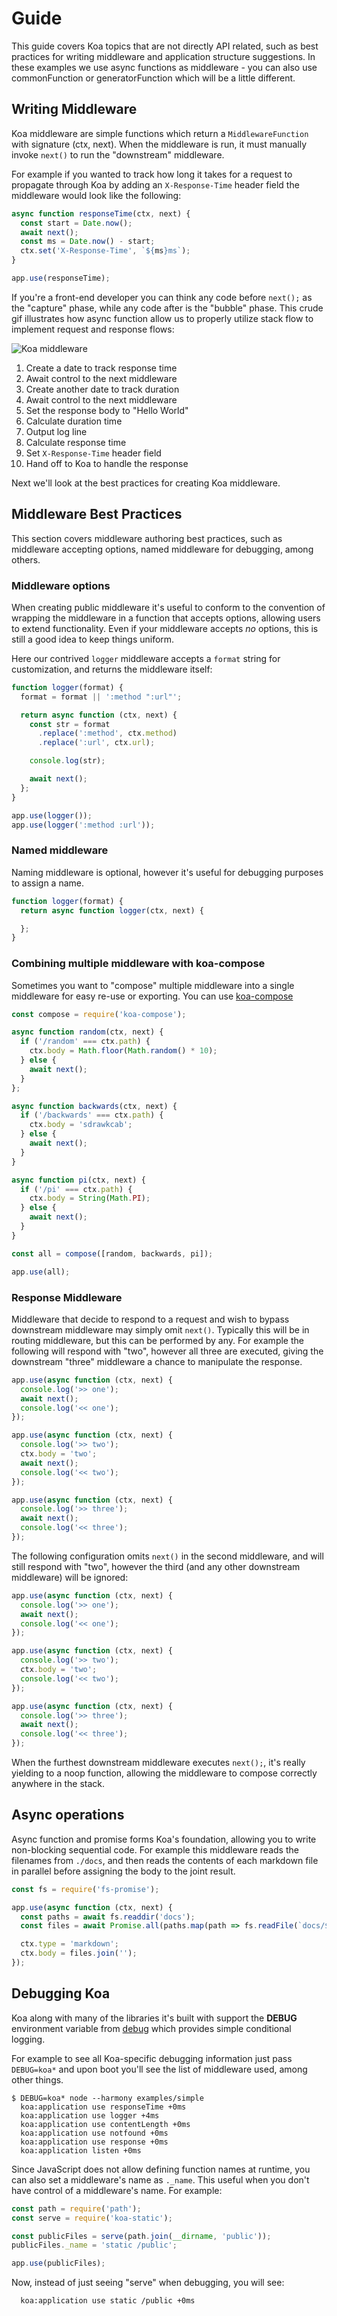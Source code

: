 
# Guide

  This guide covers Koa topics that are not directly API related, such as best practices for writing middleware and application structure suggestions. In these examples we use async functions as middleware - you can also use commonFunction or generatorFunction which will be a little different.

## Writing Middleware

  Koa middleware are simple functions which return a `MiddlewareFunction` with signature (ctx, next). When
  the middleware is run, it must manually invoke `next()` to run the "downstream" middleware.

  For example if you wanted to track how long it takes for a request to propagate through Koa by adding an
  `X-Response-Time` header field the middleware would look like the following:

```js
async function responseTime(ctx, next) {
  const start = Date.now();
  await next();
  const ms = Date.now() - start;
  ctx.set('X-Response-Time', `${ms}ms`);
}

app.use(responseTime);
```

  If you're a front-end developer you can think any code before `next();` as the "capture" phase,
  while any code after is the "bubble" phase. This crude gif illustrates how async function allow us
  to properly utilize stack flow to implement request and response flows:

![Koa middleware](/docs/middleware.gif)

   1. Create a date to track response time
   2. Await control to the next middleware
   3. Create another date to track duration
   4. Await control to the next middleware
   5. Set the response body to "Hello World"
   6. Calculate duration time
   7. Output log line
   8. Calculate response time
   9. Set `X-Response-Time` header field
   10. Hand off to Koa to handle the response

 Next we'll look at the best practices for creating Koa middleware.

## Middleware Best Practices

  This section covers middleware authoring best practices, such as middleware
  accepting options, named middleware for debugging, among others.

### Middleware options

  When creating public middleware it's useful to conform to the convention of
  wrapping the middleware in a function that accepts options, allowing users to
  extend functionality. Even if your middleware accepts _no_ options, this is still
  a good idea to keep things uniform.

  Here our contrived `logger` middleware accepts a `format` string for customization,
  and returns the middleware itself:

```js
function logger(format) {
  format = format || ':method ":url"';

  return async function (ctx, next) {
    const str = format
      .replace(':method', ctx.method)
      .replace(':url', ctx.url);

    console.log(str);

    await next();
  };
}

app.use(logger());
app.use(logger(':method :url'));
```

### Named middleware

  Naming middleware is optional, however it's useful for debugging purposes to assign a name.

```js
function logger(format) {
  return async function logger(ctx, next) {

  };
}
```

### Combining multiple middleware with koa-compose

  Sometimes you want to "compose" multiple middleware into a single middleware for easy re-use or exporting. You can use [koa-compose](https://github.com/koajs/compose)

```js
const compose = require('koa-compose');

async function random(ctx, next) {
  if ('/random' === ctx.path) {
    ctx.body = Math.floor(Math.random() * 10);
  } else {
    await next();
  }
};

async function backwards(ctx, next) {
  if ('/backwards' === ctx.path) {
    ctx.body = 'sdrawkcab';
  } else {
    await next();
  }
}

async function pi(ctx, next) {
  if ('/pi' === ctx.path) {
    ctx.body = String(Math.PI);
  } else {
    await next();
  }
}

const all = compose([random, backwards, pi]);

app.use(all);
```

  

### Response Middleware

  Middleware that decide to respond to a request and wish to bypass downstream middleware may
  simply omit `next()`. Typically this will be in routing middleware, but this can be performed by
  any. For example the following will respond with "two", however all three are executed, giving the
  downstream "three" middleware a chance to manipulate the response.

```js
app.use(async function (ctx, next) {
  console.log('>> one');
  await next();
  console.log('<< one');
});

app.use(async function (ctx, next) {
  console.log('>> two');
  ctx.body = 'two';
  await next();
  console.log('<< two');
});

app.use(async function (ctx, next) {
  console.log('>> three');
  await next();
  console.log('<< three');
});
```

  The following configuration omits `next()` in the second middleware, and will still respond
  with "two", however the third (and any other downstream middleware) will be ignored:

```js
app.use(async function (ctx, next) {
  console.log('>> one');
  await next();
  console.log('<< one');
});

app.use(async function (ctx, next) {
  console.log('>> two');
  ctx.body = 'two';
  console.log('<< two');
});

app.use(async function (ctx, next) {
  console.log('>> three');
  await next();
  console.log('<< three');
});
```

  When the furthest downstream middleware executes `next();`, it's really yielding to a noop
  function, allowing the middleware to compose correctly anywhere in the stack.

## Async operations

  Async function and promise forms Koa's foundation, allowing
  you to write non-blocking sequential code. For example this middleware reads the filenames from `./docs`,
  and then reads the contents of each markdown file in parallel before assigning the body to the joint result.


```js
const fs = require('fs-promise');

app.use(async function (ctx, next) {
  const paths = await fs.readdir('docs');
  const files = await Promise.all(paths.map(path => fs.readFile(`docs/${path}`, 'utf8')));

  ctx.type = 'markdown';
  ctx.body = files.join('');
});
```

## Debugging Koa

  Koa along with many of the libraries it's built with support the __DEBUG__ environment variable from [debug](https://github.com/visionmedia/debug) which provides simple conditional logging.

  For example
  to see all Koa-specific debugging information just pass `DEBUG=koa*` and upon boot you'll see the list of middleware used, among other things.

```
$ DEBUG=koa* node --harmony examples/simple
  koa:application use responseTime +0ms
  koa:application use logger +4ms
  koa:application use contentLength +0ms
  koa:application use notfound +0ms
  koa:application use response +0ms
  koa:application listen +0ms
```

  Since JavaScript does not allow defining function names at
  runtime, you can also set a middleware's name as `._name`.
  This useful when you don't have control of a middleware's name.
  For example:

```js
const path = require('path');
const serve = require('koa-static');

const publicFiles = serve(path.join(__dirname, 'public'));
publicFiles._name = 'static /public';

app.use(publicFiles);
```

  Now, instead of just seeing "serve" when debugging, you will see:

```
  koa:application use static /public +0ms
```
